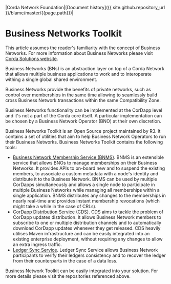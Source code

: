 |Corda Network Foundation|[Document history]({{ site.github.repository_url }}/blame/master/{{page.path}})|

Business Networks Toolkit
========================

This article assumes the reader's familiarity with the concept of Business Networks. For more information 
about Business Networks please visit [Corda Solutions website](https://solutions.corda.net/business-networks/intro.html). 

Business Networks (BNs) is an abstraction layer on top of a Corda Network that allows multiple business applications to work 
and to interoperate withing a single global shared environment.

Business Networks provide the benefits of private networks, such as control over memberships in the same time allowing 
to seamlessly build cross Business Network transactions within the same Compatibility Zone. 

Business Networks functionality can be implemented at the CorDapp level and it's not a part of the Corda core itself. A
particular implementation can be chosen by a Business Network Operator (BNO) at their own discretion. 

Business Networks Toolkit is an Open Source project maintained by R3. It contains a set of utilities that aim to help
Business Network Operators to run their Business Networks. Business Networks Toolkit contains the following tools: 
* [Business Network Membership Service (BNMS)](https://github.com/corda/corda-solutions/tree/master/bn-apps/memberships-management). 
BNMS is an extensible service that allows BNOs to manage memberships on their Business Networks. It provides APIs to 
on-board new and to suspend the existing members, to associate a custom metadata with a node's identity and 
distribute it to the Business Network. BNMS can be used by multiple CorDapps simultaneously and allows a single node to 
participate in multiple Business Networks while managing all memberships within a single application. BNMS distributes
any changes to the memberships in nearly real-time and provides instant membership revocations (which might take a while 
in the case of CRLs).
* [CorDapp Distribution Service (CDS)](https://github.com/corda/corda-solutions/tree/master/bn-apps/cordapp-updates-distribution).
CDS aims to tackle the problem of CorDapp updates distribution. It allows Business Network members to subscribe to one 
or multiple distribution channels and to automatically download CorDapp updates whenever they get released.  CDS heavily 
utilises Maven infrastructure and can be easily integrated into an existing enterprise deployment, without requiring any changes 
to allow an extra ingress traffic. 
* [Ledger Sync Service](https://github.com/corda/corda-solutions/tree/master/bn-apps/ledger-sync). Ledger Sync Service allows 
Business Network participants to verify their ledgers consistency and to recover the ledger from their counterparts 
in the case of a data loss.

Business Network Toolkit can be easily integrated into your solution. For more details please visit the repositories
referenced above.